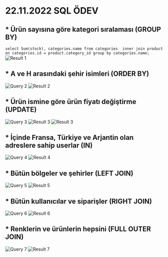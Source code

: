 # 22.11.2022 SQL ÖDEV

## * Ürün sayısına göre kategori sıralaması (GROUP BY)
`select Sum(stock), categories.name from categories 
inner join product on categories.id = product.category_id
group by categories.name;`
![Result 1](28.11.22_SQL_Ödev/r1.png)
## * A ve H arasındaki şehir isimleri (ORDER BY)
![Query 2](28.11.22_SQL_Ödev/q2.png)
![Result 2](28.11.22_SQL_Ödev/r2.png)
## * Ürün ismine göre ürün fiyatı değiştirme (UPDATE)
![Query 3](28.11.22_SQL_Ödev/q3.png)
![Result 3](28.11.22_SQL_Ödev/r3p1.png)
![Result 3](28.11.22_SQL_Ödev/r3p2.png)
## * İçinde Fransa, Türkiye ve Arjantin olan adreslere sahip userlar (IN)
![Query 4](28.11.22_SQL_Ödev/q4.png)
![Result 4](28.11.22_SQL_Ödev/r4.png)
## * Bütün bölgeler ve şehirler (LEFT JOIN)
![Query 5](28.11.22_SQL_Ödev/q5.png)
![Result 5](28.11.22_SQL_Ödev/r5.png)
## * Bütün kullanıcılar ve siparişler (RIGHT JOIN)
![Query 6](28.11.22_SQL_Ödev/q6.png)
![Result 6](28.11.22_SQL_Ödev/r6.png)
## * Renklerin ve ürünlerin hepsini (FULL OUTER JOIN)
![Query 7](28.11.22_SQL_Ödev/q7.png)
![Result 7](28.11.22_SQL_Ödev/r7.png)
